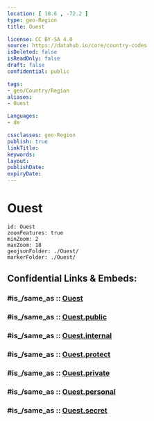 ```yaml
---
location: [ 18.6 , -72.2 ] 
type: geo-Region
title: Ouest

license: CC BY-SA 4.0
source: https://datahub.io/core/country-codes
isDeleted: false
isReadOnly: false
draft: false
confidential: public

tags:
- geo/Country/Region
aliases:
- Ouest

Languages:
- de

cssclasses: geo-Region
publish: true
linkTitle: 
keywords: 
layout: 
publishDate: 
expiryDate: 
---
```


# Ouest

```leaflet
id: Ouest
zoomFeatures: true 
minZoom: 2 
maxZoom: 18
geojsonFolder: ./Ouest/
markerFolder: ./Ouest/
```


## Confidential Links & Embeds: 

### #is_/same_as :: [Ouest](/_Standards/Earth/Continent/America~Caribbean/Haiti/Departments~Haiti/Ouest.md) 

### #is_/same_as :: [Ouest.public](/_public/Earth/Continent/America~Caribbean/Haiti/Departments~Haiti/Ouest.public.md) 

### #is_/same_as :: [Ouest.internal](/_internal/Earth/Continent/America~Caribbean/Haiti/Departments~Haiti/Ouest.internal.md) 

### #is_/same_as :: [Ouest.protect](/_protect/Earth/Continent/America~Caribbean/Haiti/Departments~Haiti/Ouest.protect.md) 

### #is_/same_as :: [Ouest.private](/_private/Earth/Continent/America~Caribbean/Haiti/Departments~Haiti/Ouest.private.md) 

### #is_/same_as :: [Ouest.personal](/_personal/Earth/Continent/America~Caribbean/Haiti/Departments~Haiti/Ouest.personal.md) 

### #is_/same_as :: [Ouest.secret](/_secret/Earth/Continent/America~Caribbean/Haiti/Departments~Haiti/Ouest.secret.md)

